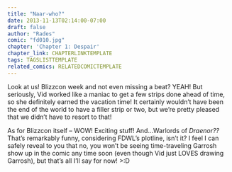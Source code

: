 ```yaml
---
title: "Naar-who?"
date: 2013-11-13T02:14:00-07:00
draft: false
author: "Rades"
comic: "fd010.jpg"
chapter: 'Chapter 1: Despair'
chapter_link: CHAPTERLINKTEMPLATE
tags: TAGSLISTTEMPLATE
related_comics: RELATEDCOMICTEMPLATE
---
```


Look at us! Blizzcon week and not even missing a beat? YEAH! But seriously, Vid worked like a maniac to get a few strips done ahead of time, so she definitely earned the vacation time! It certainly wouldn’t have been the end of the world to have a filler strip or two, but we’re pretty pleased that we didn’t have to resort to that!


As for Blizzcon itself – WOW! Exciting stuff! And…Warlords of *Draenor??* That’s remarkably funny, considering FDWL’s plotline, isn’t it? I feel I can safely reveal to you that no, you won’t be seeing time-traveling Garrosh show up in the comic any time soon (even though Vid just LOVES drawing Garrosh), but that’s all I’ll say for now!  &gt;:D

